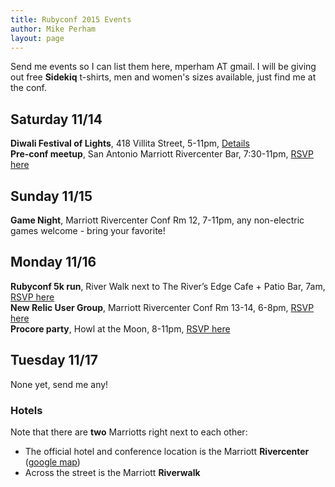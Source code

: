 ```yaml
---
title: Rubyconf 2015 Events
author: Mike Perham
layout: page
---
```


Send me events so I can list them here, mperham AT gmail.  I will be
giving out free **Sidekiq** t-shirts, men and
women's sizes available, just find me at the conf.

## Saturday 11/14

**Diwali Festival of Lights**, 418 Villita Street, 5-11pm, <a
href="http://www.diwalisa.com/">Details</a><br/>
**Pre-conf meetup**, San Antonio Marriott Rivercenter Bar, 7:30-11pm, <a href="https://www.eventbrite.com/e/rubyconf-2015-pre-conference-get-together-tickets-19375343173">RSVP here</a>

## Sunday 11/15

**Game Night**, Marriott Rivercenter Conf Rm 12, 7-11pm, any non-electric games welcome - bring your favorite!

## Monday 11/16

**Rubyconf 5k run**, River Walk next to The River’s Edge Cafe + Patio Bar, 7am, <a href="https://rubyconf5k2015.eventbrite.com/">RSVP here</a><br/>
**New Relic User Group**, Marriott Rivercenter Conf Rm 13-14, 6-8pm, <a href="http://www.eventbrite.com/e/november-san-antonio-new-relic-user-group-registration-19393062171?aff=erelexporg">RSVP here</a><br/>
**Procore party**, Howl at the Moon, 8-11pm, <a href="http://procore.com/rubyconf">RSVP here</a>

## Tuesday 11/17

None yet, send me any!

### Hotels

Note that there are **two** Marriotts right next to each other:

* The official hotel and conference location is the Marriott **Rivercenter** ([google map][0])
* Across the street is the Marriott **Riverwalk**

[0]: https://www.google.com/maps/place/San+Antonio+Marriott+Rivercenter/@29.4228277,-98.4846095,18z/data=!4m2!3m1!1s0x0000000000000000:0xd50ddcaac8dc6db7
